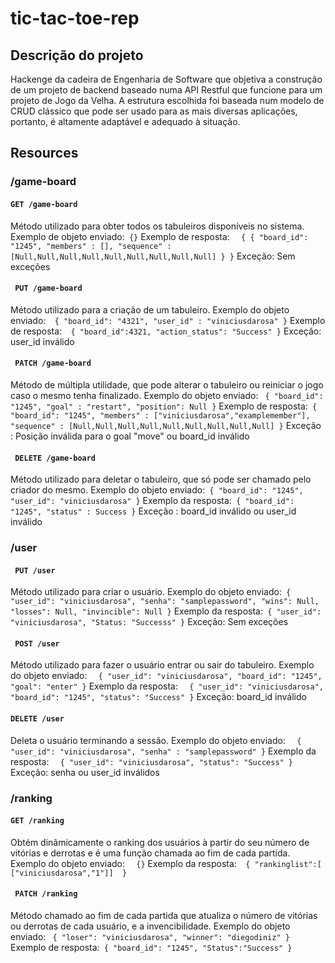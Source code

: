 # tic-tac-toe-rep

## Descrição do projeto
Hackenge da cadeira de Engenharia de Software que objetiva a construção de um projeto de backend baseado numa API Restful que funcione para um projeto de Jogo da Velha. A estrutura escolhida foi baseada num modelo de CRUD clássico que pode ser usado para as mais diversas aplicações, portanto, é altamente adaptável e adequado à situação.

## Resources

### /game-board

#### ```GET /game-board```
Método utilizado para obter todos os tabuleiros disponíveis no sistema.
Exemplo de objeto enviado:```
{}```
Exemplo de resposta: ``` 
{
	{
		"board_id": "1245",
		"members" : [],
		"sequence" : [Null,Null,Null,Null,Null,Null,Null,Null,Null]
	}
}``` 
Exceção: Sem exceções

#### ``` PUT /game-board``` 
Método utilizado para a criação de um tabuleiro.
Exemplo do objeto enviado:``` 
{
  "board_id": "4321",
  "user_id" : "viniciusdarosa"
}``` 
Exemplo de resposta:``` 
{
  "board_id":4321,
  "action_status": "Success"
}``` 
Exceção: user_id inválido

#### ``` PATCH /game-board``` 
Método de múltipla utilidade, que pode alterar o tabuleiro ou reiniciar o jogo caso o mesmo tenha finalizado.
Exemplo do objeto enviado: ```
{
	"board_id": "1245",
	"goal" : "restart",
  	"position": Null
}```
Exemplo de resposta:```
{
	"board_id": "1245",
	"members" : ["viniciusdarosa","examplemember"],
	"sequence" : [Null,Null,Null,Null,Null,Null,Null,Null,Null]
}```
Exceção : Posição inválida para o goal "move" ou board_id inválido

#### ``` DELETE /game-board```
Método utilizado para deletar o tabuleiro, que só pode ser chamado pelo criador do mesmo.
Exemplo do objeto enviado:```
{
	"board_id": "1245",
	"user_id": "viniciusdarosa"
}```
Exemplo da resposta:```
{
	"board_id": "1245",
  "status" : Success
}```
Exceção : board_id inválido ou user_id inválido

### /user

#### ``` PUT /user``` 
Método utilizado para criar o usuário.
Exemplo do objeto enviado:```
{
  "user_id": "viniciusdarosa",
  "senha": "samplepassword",
  "wins": Null,
  "losses": Null,
  "invincible": Null
}```
Exemplo da resposta:```
{
  "user_id": "viniciusdarosa",
  "Status: "Successs"
}``` 
Exceção: Sem exceções

#### ``` POST /user``` 
Método utilizado para fazer o usuário entrar ou sair do tabuleiro.
Exemplo do objeto enviado: ``` 
{
  "user_id": "viniciusdarosa",
  "board_id": "1245",
  "goal": "enter"
}```
Exemplo da resposta: ``` 
{
  "user_id": "viniciusdarosa",
  "board_id": "1245",
  "status": "Success"
}```
Exceção: board_id inválido

#### ``` DELETE /user ``` 
Deleta o usuário terminando a sessão.
Exemplo do objeto enviado: ``` 
{
  "user_id": "viniciusdarosa",
  "senha" : "samplepassword"
}```
Exemplo da resposta: ``` 
{
  "user_id": "viniciusdarosa",
  "status": "Success"
}```
Exceção: senha ou user_id inválidos

### /ranking

#### ```GET /ranking```
Obtém dinâmicamente o ranking dos usuários à partir do seu número de vitórias e derrotas e é uma função chamada ao fim de cada partida.
Exemplo do objeto enviado: ``` 
{}```
Exemplo da resposta:``` 
{
  "rankinglist":[ ["viniciusdarosa","1"]] 
}```


#### ``` PATCH /ranking``` 
Método chamado ao fim de cada partida que atualiza o número de vitórias ou derrotas de cada usuário, e a invencibilidade.
Exemplo do objeto enviado: ```
{
	"loser": "viniciusdarosa",
	"winner": "diegodiniz"
}```
Exemplo de resposta:```
{
	"board_id": "1245",
	"Status":"Success"
}```





